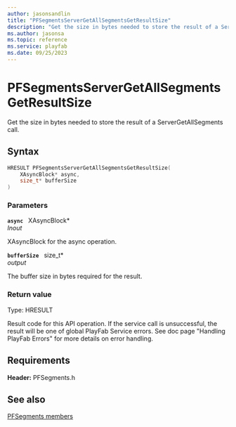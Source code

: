```yaml
---
author: jasonsandlin
title: "PFSegmentsServerGetAllSegmentsGetResultSize"
description: "Get the size in bytes needed to store the result of a ServerGetAllSegments call."
ms.author: jasonsa
ms.topic: reference
ms.service: playfab
ms.date: 09/25/2023
---
```


# PFSegmentsServerGetAllSegmentsGetResultSize  

Get the size in bytes needed to store the result of a ServerGetAllSegments call.  

## Syntax  
  
```cpp
HRESULT PFSegmentsServerGetAllSegmentsGetResultSize(  
    XAsyncBlock* async,  
    size_t* bufferSize  
)  
```  
  
### Parameters  
  
**`async`** &nbsp; XAsyncBlock*  
*_Inout_*  
  
XAsyncBlock for the async operation.  
  
**`bufferSize`** &nbsp; size_t*  
*output*  
  
The buffer size in bytes required for the result.  
  
  
### Return value
Type: HRESULT
  
Result code for this API operation. If the service call is unsuccessful, the result will be one of global PlayFab Service errors. See doc page "Handling PlayFab Errors" for more details on error handling.
  
  
## Requirements  
  
**Header:** PFSegments.h
  
## See also  
[PFSegments members](../pfsegments_members.md)  

  
  
